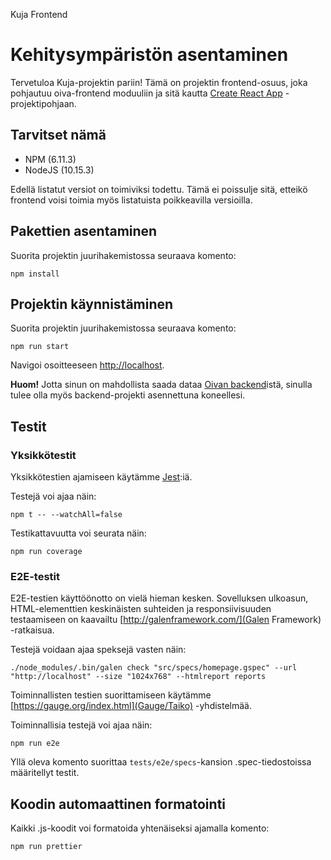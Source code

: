 Kuja Frontend

# Kehitysympäristön asentaminen

Tervetuloa Kuja-projektin pariin! Tämä on projektin frontend-osuus, joka pohjautuu oiva-frontend moduuliin ja sitä kautta [Create React App](https://github.com/facebook/create-react-app) -projektipohjaan.

## Tarvitset nämä
* NPM (6.11.3)
* NodeJS (10.15.3)

Edellä listatut versiot on toimiviksi todettu. Tämä ei poissulje sitä, etteikö frontend voisi toimia myös listatuista poikkeavilla versioilla.

## Pakettien asentaminen
Suorita projektin juurihakemistossa seuraava komento:
```
npm install
```

## Projektin käynnistäminen
Suorita projektin juurihakemistossa seuraava komento:
```
npm run start
```

Navigoi osoitteeseen [http://localhost](http://localhost).

**Huom!** Jotta sinun on mahdollista saada dataa [Oivan backend](https://github.com/CSCfi/oiva-backend)istä, sinulla tulee olla myös backend-projekti asennettuna koneellesi.

## Testit

### Yksikkötestit
Yksikkötestien ajamiseen käytämme [Jest](https://jestjs.io/):iä.

Testejä voi ajaa näin:
```
npm t -- --watchAll=false
```

Testikattavuutta voi seurata näin:
```
npm run coverage
```

### E2E-testit
E2E-testien käyttöönotto on vielä hieman kesken. Sovelluksen ulkoasun, HTML-elementtien keskinäisten suhteiden ja responsiivisuuden testaamiseen on kaavailtu [http://galenframework.com/](Galen Framework) -ratkaisua.

Testejä voidaan ajaa speksejä vasten näin:
```
./node_modules/.bin/galen check "src/specs/homepage.gspec" --url "http://localhost" --size "1024x768" --htmlreport reports
```

Toiminnallisten testien suorittamiseen käytämme [https://gauge.org/index.html](Gauge/Taiko) -yhdistelmää.

Toiminnallisia testejä voi ajaa näin:
```
npm run e2e
```
Yllä oleva komento suorittaa `tests/e2e/specs`-kansion .spec-tiedostoissa määritellyt testit.

## Koodin automaattinen formatointi
Kaikki .js-koodit voi formatoida yhtenäiseksi ajamalla komento:
```
npm run prettier
```
